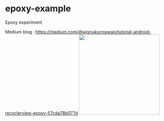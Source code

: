 # epoxy-example
Epoxy experiment

Medium blog : https://medium.com/@wisnukurniawan/tutorial-android-recyclerview-epoxy-57cda78b077d
<img src="./demo.gif" width="260">